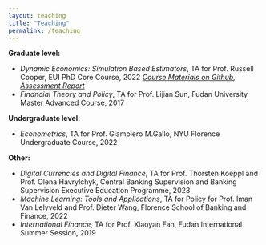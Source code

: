 ```yaml
---
layout: teaching
title: "Teaching"
permalink: /teaching
---
```

**Graduate level:**

- *Dynamic Economics: Simulation Based Estimators*, TA for Prof. Russell Cooper, EUI PhD Core Course, 2022
  *[Course Materials on Github](https://github.com/chengzi-yi/Metrics-III-SMM), [Assessment Report](/assets/ECO-CO-STATS3-Statistics-and-Econometrics-3-1.pdf)*
- *Financial Theory and Policy*, TA for Prof. Lijian Sun, Fudan University Master Advanced Course, 2017

**Undergraduate level:**

- *Econometrics*, TA for Prof. Giampiero M.Gallo, NYU Florence Undergraduate Course, 2022

**Other:**

- *Digital Currencies and Digital Finance*, TA for Prof. Thorsten Koeppl and Prof. Olena Havrylchyk, Central Banking Supervision and Banking Supervision Executive Education Programme, 2023
- *Machine Learning: Tools and Applications*, TA for Policy for Prof. Iman Van Lelyveld and Prof. Dieter Wang, Florence School of Banking and Finance, 2022
- *International Finance*, TA for Prof. Xiaoyan Fan, Fudan International Summer Session, 2019
